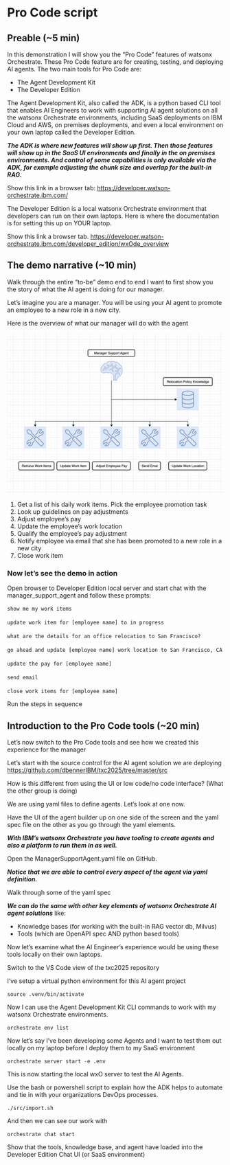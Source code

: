 # Pro Code script

## Preable (~5 min)

In this demonstration I will show you the “Pro Code” features of watsonx Orchestrate. These Pro Code feature are for creating, testing, and deploying AI agents. The two main tools for Pro Code are:

- The Agent Development Kit
- The Developer Edition

The Agent Development Kit, also called the ADK, is a python based CLI tool that enables AI Engineers to work with supporting AI agent solutions on all the watsonx Orchestrate environments, including SaaS deployments on IBM Cloud and AWS, on premises deployments, and even a local environment on your own laptop called the Developer Edition.

**_The ADK is where new features will show up first. Then those features will show up in the SaaS UI environments and finally in the on premises environments. And control of some capabilities is only available via the ADK, for example adjusting the chunk size and overlap for the built-in RAG._**

Show this link in a browser tab:
https://developer.watson-orchestrate.ibm.com/

The Developer Edition is a local watsonx Orchestrate environment that developers can run on their own laptops. Here is where the documentation is for setting this up on YOUR laptop.

Show this link a browser tab.
https://developer.watson-orchestrate.ibm.com/developer_edition/wxOde_overview

## The demo narrative (~10 min)

Walk through the entire “to-be” demo end to end
I want to first show you the story of what the AI agent is doing for our manager.

Let’s imagine you are a manager. You will be using your AI agent to promote an employee to a new role in a new city.

Here is the overview of what our manager will do with the agent

![manager agent tools and knowledge](manager_agent_diagram.png)

1.  Get a list of his daily work items. Pick the employee promotion task
2.  Look up guidelines on pay adjustments
3.  Adjust employee’s pay
4.  Update the employee’s work location
5.  Qualify the employee’s pay adjustment 
6.  Notify employee via email that she has been promoted to a new role in a new city
7. Close work item

### Now let’s see the demo in action

Open browser to Developer Edition local server and start chat with the manager_support_agent and follow these prompts:

```text
show me my work items

update work item for [employee name] to in progress

what are the details for an office relocation to San Francisco?

go ahead and update [employee name] work location to San Francisco, CA

update the pay for [employee name]

send email 

close work items for [employee name]
```

Run the steps in sequence

## Introduction to the Pro Code tools (~20 min)

Let’s now switch to the Pro Code tools and see how we created this experience for the manager

Let’s start with the source control for the AI agent solution we are deploying
https://github.com/dbennerIBM/txc2025/tree/master/src

How is this different from using the UI or low code/no code interface? (What the other group is doing)

We are using yaml files to define agents. Let’s look at one now.

Have the UI of the agent builder up on one side of the screen and the yaml spec file on the other as you go through the yaml elements.

**_With IBM’s watsonx Orchestrate you have tooling to create agents and also a platform to run them in as well._**

Open the ManagerSupportAgent.yaml file on GitHub.

**_Notice that we are able to control every aspect of the agent via yaml definition._**

Walk through some of the yaml spec

**_We can do the same with other key elements of watsonx Orchestrate AI agent solutions_** like:

- Knowledge bases (for working with the built-in RAG vector db, Milvus)
- Tools (which are OpenAPI spec AND python based tools)

Now let’s examine what the AI Engineer’s experience would be using these tools locally on their own laptops.

Switch to the VS Code view of the txc2025 repository

I’ve setup a virtual python environment for this AI agent project

```test
source .venv/bin/activate
```

Now I can use the Agent Development Kit CLI commands to work with my watsonx Orchestrate environments.

```text
orchestrate env list
```

Now let’s say I’ve been developing some Agents and I want to test them out locally on my laptop before I deploy them to my SaaS environment

```text
orchestrate server start -e .env
```

This is now starting the local wxO server to test the AI Agents.

Use the bash or powershell script to explain how the ADK helps to automate and tie in with your organizations DevOps processes.

```text
./src/import.sh
```

And then we can see our work with

```text
orchestrate chat start
```

Show that the tools, knowledge base, and agent have loaded into the Developer Edition Chat UI (or SaaS environment)
